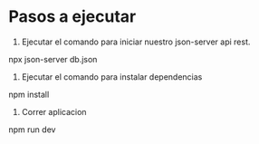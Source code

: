 # Pasos a ejecutar

1. Ejecutar el comando para iniciar nuestro json-server api rest.

npx json-server db.json

1. Ejecutar el comando para instalar dependencias

npm install

1. Correr aplicacion

npm run dev